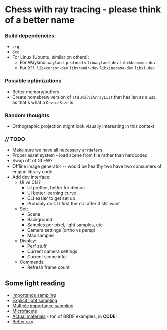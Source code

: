 # Chess with ray tracing - please think of a better name

### Build dependencies:
* `zig`
* `dxc`
* For Linux (Ubuntu, similar on others):
    * For Wayland: `wayland-protocols` `libwayland-dev` `libxkbcommon-dev`
    * For X11: `libxcursor-dev` `libxrandr-dev` `libxinerama-dev` `libxi-dev`

### Possible optimizations
* Better memory/buffers
* Create homebrew version of `std.MultiArrayList` that has len as a `u32`, as that's what a `DeviceSize` is

### Random thoughts
* Orthographic projection might look visually interesting in this context 

### // TODO
* Make sure we have all necessary `errdefer`s
* Proper asset system - load scene from file rather than hardcoded
* Swap off of GLFW?
* Offline image generator -- would be healthy two have two consumers of engine library code
* Add dev interface:
  * UI vs CLI?
    * UI prettier, better for demos
    * UI better learning curve 
    * CLI easier to get set up
    * Probably do CLI first then UI after if still want
  * Set:
    * Scene
    * Background
    * Samples per pixel, light samples, etc
    * Camera settings (ortho vs persp)
    * Max samples
  * Display:
    * Perf stuff
    * Current camera settings
    * Current scene info
  * Commands:
    * Refresh frame count

## Some light reading
- [Importance sampling](https://computergraphics.stackexchange.com/q/4979)
- [Explicit light sampling](https://computergraphics.stackexchange.com/q/5152)
- [Multiple importance sampling](https://graphics.stanford.edu/courses/cs348b-03/papers/veach-chapter9.pdf)
- [Microfacets](https://agraphicsguy.wordpress.com/2015/11/01/sampling-microfacet-brdf/)
- [Actual materials](https://github.com/wdas/brdf) - ton of BRDF examples, in **CODE**!
- [Better sky](https://sebh.github.io/publications/egsr2020.pdf)
